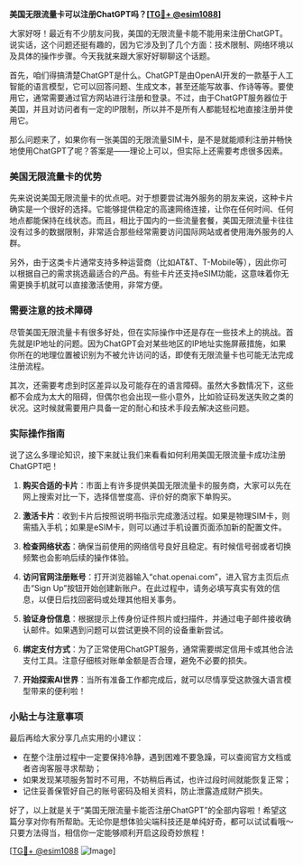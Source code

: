 **美国无限流量卡可以注册ChatGPT吗？[[TG💪+ @esim1088](https://t.me/s/esim1088)]**

大家好呀！最近有不少朋友问我，美国的无限流量卡能不能用来注册ChatGPT。说实话，这个问题还挺有趣的，因为它涉及到了几个方面：技术限制、网络环境以及具体的操作步骤。今天我就来跟大家好好聊聊这个话题。

首先，咱们得搞清楚ChatGPT是什么。ChatGPT是由OpenAI开发的一款基于人工智能的语言模型，它可以回答问题、生成文本，甚至还能写故事、作诗等等。要使用它，通常需要通过官方网站进行注册和登录。不过，由于ChatGPT服务器位于美国，并且对访问者有一定的IP限制，所以并不是所有人都能轻松地直接注册并使用它。

那么问题来了，如果你有一张美国的无限流量SIM卡，是不是就能顺利注册并畅快地使用ChatGPT了呢？答案是——理论上可以，但实际上还需要考虑很多因素。

### 美国无限流量卡的优势

先来说说美国无限流量卡的优点吧。对于想要尝试海外服务的朋友来说，这种卡片确实是一个很好的选择。它能够提供稳定的高速网络连接，让你在任何时间、任何地点都能保持在线状态。而且，相比于国内的一些流量套餐，美国无限流量卡往往没有过多的数据限制，非常适合那些经常需要访问国际网站或者使用海外服务的人群。

另外，由于这类卡片通常支持多种运营商（比如AT&T、T-Mobile等），因此你可以根据自己的需求挑选最适合的产品。有些卡片还支持eSIM功能，这意味着你无需更换手机就可以直接激活使用，非常方便。

### 需要注意的技术障碍

尽管美国无限流量卡有很多好处，但在实际操作中还是存在一些技术上的挑战。首先就是IP地址的问题。因为ChatGPT会对某些地区的IP地址实施屏蔽措施，如果你所在的地理位置被识别为不被允许访问的话，即使有无限流量卡也可能无法完成注册流程。

其次，还需要考虑到时区差异以及可能存在的语言障碍。虽然大多数情况下，这些都不会成为太大的阻碍，但偶尔也会出现一些小意外，比如验证码发送失败之类的状况。这时候就需要用户具备一定的耐心和技术手段去解决这些问题。

### 实际操作指南

说了这么多理论知识，接下来就让我们来看看如何利用美国无限流量卡成功注册ChatGPT吧！

1. **购买合适的卡片**：市面上有许多提供美国无限流量卡的服务商，大家可以先在网上搜索对比一下，选择信誉度高、评价好的商家下单购买。
   
2. **激活卡片**：收到卡片后按照说明书指示完成激活过程。如果是物理SIM卡，则需插入手机；如果是eSIM卡，则可以通过手机设置页面添加新的配置文件。

3. **检查网络状态**：确保当前使用的网络信号良好且稳定。有时候信号弱或者切换频繁也会影响后续的操作体验。

4. **访问官网注册账号**：打开浏览器输入“chat.openai.com”，进入官方主页后点击“Sign Up”按钮开始创建新账户。在此过程中，请务必填写真实有效的信息，以便日后找回密码或处理其他相关事务。

5. **验证身份信息**：根据提示上传身份证件照片或扫描件，并通过电子邮件接收确认邮件。如果遇到问题可以尝试更换不同的设备重新尝试。

6. **绑定支付方式**：为了正常使用ChatGPT服务，通常需要绑定信用卡或其他合法支付工具。注意仔细核对账单金额是否合理，避免不必要的损失。

7. **开始探索AI世界**：当所有准备工作都完成后，就可以尽情享受这款强大语言模型带来的便利啦！

### 小贴士与注意事项

最后再给大家分享几点实用的小建议：
- 在整个注册过程中一定要保持冷静，遇到困难不要急躁，可以查阅官方文档或者咨询客服寻求帮助；
- 如果发现某项服务暂时不可用，不妨稍后再试，也许过段时间就能恢复正常；
- 记住妥善保管好自己的账号密码及相关资料，防止泄露造成财产损失。

好了，以上就是关于“美国无限流量卡能否注册ChatGPT”的全部内容啦！希望这篇分享对你有所帮助。无论你是想体验尖端科技还是单纯好奇，都可以试试看哦～只要方法得当，相信你一定能够顺利开启这段奇妙旅程！

[[TG💪+ @esim1088](https://t.me/s/esim1088) ![Image](https://i.postimg.cc/4NQfJmqS/Snipaste-2025-05-13-00-14-12.png)]